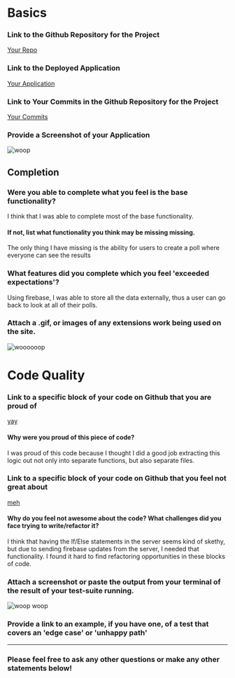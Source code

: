 
# Basics

### Link to the Github Repository for the Project
[Your Repo](https://github.com/rossedfort/crowdsource)

### Link to the Deployed Application
[Your Application](https://boiling-temple-53818.herokuapp.com/)

### Link to Your Commits in the Github Repository for the Project
[Your Commits](https://github.com/rossedfort/crowdsource/commits/master)

### Provide a Screenshot of your Application
![woop](http://i.imgur.com/coDkfRy.png)

## Completion

### Were you able to complete what you feel is the base functionality?

I think that I was able to complete most of the base functionality.

#### If not, list what functionality you think may be missing missing.

The only thing I have missing is the ability for users to create a poll where everyone can
see the results

### What features did you complete which you feel 'exceeded expectations'?

Using firebase, I was able to store all the data externally, thus a user can go back to look
at all of their polls.

### Attach a .gif, or images of any extensions work being used on the site.

![woooooop](http://g.recordit.co/nAfFkRRJwk.gif)

# Code Quality

### Link to a specific block of your code on Github that you are proud of

[yay](https://github.com/rossedfort/crowdsource/blob/master/lib/poll-builder.js#L1-L21)

#### Why were you proud of this piece of code?

I was proud of this code because I thought I did a good job extracting this logic out
not only into separate functions, but also separate files.

### Link to a specific block of your code on Github that you feel not great about

[meh](https://github.com/rossedfort/crowdsource/blob/master/server.js#L64-L97)

#### Why do you feel not awesome about the code? What challenges did you face trying to write/refactor it?

I think that having the If/Else statements in the server seems kind of skethy, but due to
sending firebase updates from the server, I needed that functionality. I found it hard to
find refactoring opportunities in these blocks of code.

### Attach a screenshot or paste the output from your terminal of the result of your test-suite running.

![woop woop](http://i.imgur.com/qyfjUvK.png)

### Provide a link to an example, if you have one, of a test that covers an 'edge case' or 'unhappy path'

-----

### Please feel free to ask any other questions or make any other statements below!
